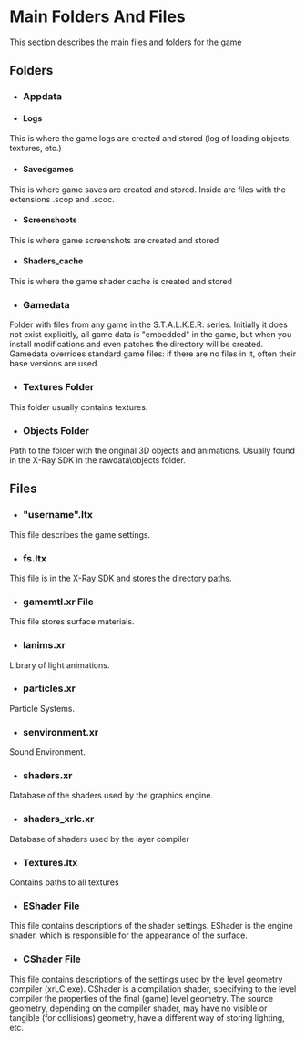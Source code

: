 # Main Folders And Files

This section describes the main files and folders for the game

## Folders

- ### Appdata

 - #### Logs
This is where the game logs are created and stored (log of loading objects, textures, etc.)

 - #### Savedgames
This is where game saves are created and stored. Inside are files with the extensions .scop and .scoc.

 - #### Screenshoots
This is where game screenshots are created and stored

 - #### Shaders_cache
This is where the game shader cache is created and stored

- ### Gamedata

Folder with files from any game in the S.T.A.L.K.E.R. series. Initially it does not exist explicitly, all game data is "embedded" in the game, but when you install modifications and even patches the directory will be created. Gamedata overrides standard game files: if there are no files in it, often their base versions are used.

- ### Textures Folder

This folder usually contains textures.

- ### Objects Folder

Path to the folder with the original 3D objects and animations. Usually found in the X-Ray SDK in the rawdata\objects folder.

## Files

- ### "username".ltx

This file describes the game settings.

- ### fs.ltx

This file is in the X-Ray SDK and stores the directory paths.

- ### gamemtl.xr File

This file stores surface materials.

- ### lanims.xr

Library of light animations.

- ### particles.xr

Particle Systems.

- ### senvironment.xr

Sound Environment.

- ### shaders.xr

Database of the shaders used by the graphics engine.

- ### shaders_xrlc.xr

Database of shaders used by the layer compiler

- ### Textures.ltx

Contains paths to all textures

- ### EShader File

This file contains descriptions of the shader settings. EShader is the engine shader, which is responsible for the appearance of the surface.

- ### CShader File

This file contains descriptions of the settings used by the level geometry compiler (xrLC.exe). CShader is a compilation shader, specifying to the level compiler the properties of the final (game) level geometry. The source geometry, depending on the compiler shader, may have no visible or tangible (for collisions) geometry, have a different way of storing lighting, etc.
